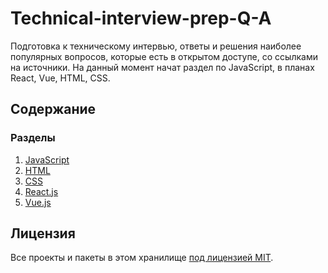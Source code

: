 # Technical-interview-prep-Q-A
Подготовка к техническому интервью, ответы и решения наиболее популярных вопросов, которые есть в открытом доступе, со ссылками на источники. На данный момент начат раздел по JavaScript, в планах React, Vue, HTML, CSS.

## Содержание

### Разделы

1. [JavaScript](/Sections/RU/javascript.md)
2. [HTML](/Sections/RU/html.md)
1. [CSS](/Sections/RU/css.md)
4. [React.js](/Sections/RU/react.md)
5. [Vue.js](/Sections/RU/vuejs.md)


## Лицензия

Все проекты и пакеты в этом хранилище [под лицензией MIT](/LICENSE).

